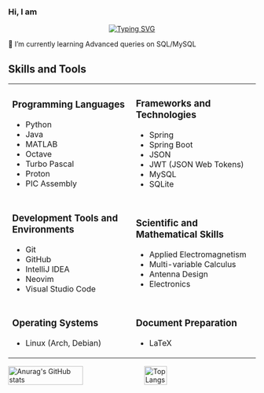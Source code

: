 ### Hi, I am

<div align="center">
  <a href="https://git.io/typing-svg">
    <img src="https://readme-typing-svg.demolab.com?font=Fira+Code&size=40&pause=1000&color=33B1E9&background=B8B8B800&center=true&multiline=true&width=500&height=100&lines=Emerson+Gonz%C3%A1lez+R.;Back-end+Developer" alt="Typing SVG">
  </a>
</div>

 🌱 I’m currently learning Advanced queries on SQL/MySQL

 <h2>Skills and Tools</h2>

<table>
  <tr>
    <td>
      <h3>Programming Languages</h3>
      <ul>
        <li>Python</li>
        <li>Java</li>
        <li>MATLAB</li>
        <li>Octave</li>
        <li>Turbo Pascal</li>
        <li>Proton</li>
        <li>PIC Assembly</li>
      </ul>
    </td>
    <td>
      <h3>Frameworks and Technologies</h3>
      <ul>
        <li>Spring</li>
        <li>Spring Boot</li>
        <li>JSON</li>
        <li>JWT (JSON Web Tokens)</li>
        <li>MySQL</li>
        <li>SQLite</li>
      </ul>
    </td>
  </tr>
  <tr>
    <td>
      <h3>Development Tools and Environments</h3>
      <ul>
        <li>Git</li>
        <li>GitHub</li>
        <li>IntelliJ IDEA</li>
        <li>Neovim</li>
        <li>Visual Studio Code</li>
      </ul>
    </td>
    <td>
      <h3>Scientific and Mathematical Skills</h3>
      <ul>
        <li>Applied Electromagnetism</li>
        <li>Multi-variable Calculus</li>
        <li>Antenna Design</li>
        <li>Electronics</li>
      </ul>
    </td>
  </tr>
  <tr>
    <td>
      <h3>Operating Systems</h3>
      <ul>
        <li>Linux (Arch, Debian)</li>
      </ul>
    </td>
    <td>
      <h3>Document Preparation</h3>
      <ul>
        <li>LaTeX</li>
      </ul>
    </td>
  </tr>
</table>


<div style="display: flex; align-items: flex-start;">
  <img src="https://github-readme-stats.vercel.app/api?username=emersondivB0&hide=contribs,prs&show_icons=true&theme=transparent" alt="Anurag's GitHub stats" style="height: 100%; width: 55%;">
  <img src="https://github-readme-stats.vercel.app/api/top-langs/?username=emersondivB0&layout=compact&langs_count=8&card_width=320&theme=transparent" alt="Top Langs" style="height: 100%; width: 30%;">
</div>

<!--
**emersondivB0/emersondivB0** is a ✨ _special_ ✨ repository because its `README.md` (this file) appears on your GitHub profile.

Here are some ideas to get you started:

- 🔭 I’m currently working on ...

- 👯 I’m looking to collaborate on ...
- 🤔 I’m looking for help with ...
- 💬 Ask me about ...
- 📫 How to reach me: ...
- 😄 Pronouns: ...
- ⚡ Fun fact: ...

-->

